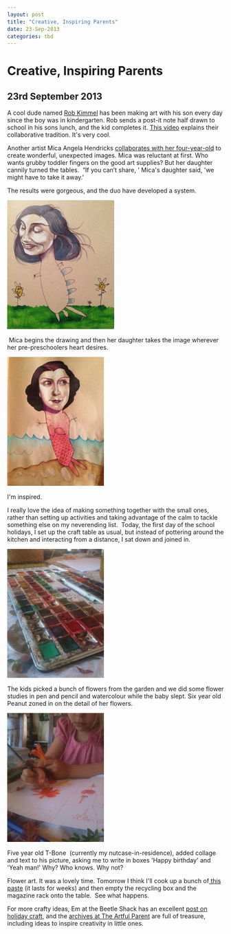 ```yaml
---
layout: post
title: "Creative, Inspiring Parents"
date: 23-Sep-2013
categories: tbd
---
```


# Creative, Inspiring Parents

## 23rd September 2013

A cool dude named <a href="http://wandermonster.com/">Rob Kimmel</a> has been making art with his son every day since the boy was in kindergarten. Rob sends a post-it note half drawn to school in his sons lunch,   and the kid completes it. <a href="http://vimeo.com/30267147">This video</a> explains their collaborative tradition. It's very cool.

Another artist Mica Angela Hendricks <a href="http://io9.com/artist-collaborates-with-her-four-year-old-daughter-an-1241348532">collaborates with her four-year-old</a> to create wonderful,   unexpected images. Mica was reluctant at first. Who wants grubby toddler fingers on the good art supplies? But her daughter cannily turned the tables.  “If you can’t share,  ' Mica's daughter said, 'we might have to take it away.'

The results were gorgeous, and the duo have developed a system.

<img class="photo-horiz" src="/images/2013/09/ku-xlarge-1-249x300.jpg" />

 Mica begins the drawing and then her daughter takes the image wherever her pre-preschoolers heart desires.

<img class="photo-horiz" src="/images/2013/09/ku-xlarge-225x300.jpg" />

I'm inspired.

I really love the idea of making something together with the small ones, rather than setting up activities and taking advantage of the calm to tackle something else on my neverending list.  Today, the first day of the school holidays, I set up the craft table as usual, but instead of pottering around the kitchen and interacting from a distance, I sat down and joined in.

<img class="photo-horiz" src="/images/2013/09/IMG_1415-225x300.jpg" />

The kids picked a bunch of flowers from the garden and we did some flower studies in pen and pencil and watercolour while the baby slept. Six year old Peanut zoned in on the detail of her flowers.

<img class="photo-horiz" src="/images/2013/09/IMG_1418-225x300.jpg" />

Five year old T-Bone  (currently my nutcase-in-residence), added collage and text to his picture, asking me to write in boxes 'Happy birthday' and 'Yeah man!' Why? Who knows. Why not?

Flower art. It was a lovely time. Tomorrow I think I'll cook up a bunch of<a href="http://sustainableecho.com/homemade-natural-glue/"> this paste</a> (it lasts for weeks) and then empty the recycling box and the magazine rack onto the table.  See what happens.

For more crafty ideas, Em at the Beetle Shack has an excellent <a href="http://www.thebeetleshack.com/2013/07/holiday-craft-ideas.html">post on holiday craft</a>, and the <a href="http://www.artfulparent.com/arts-and-crafts-directory.html">archives at The Artful Parent</a> are full of treasure, including ideas to inspire creativity in little ones.

 
